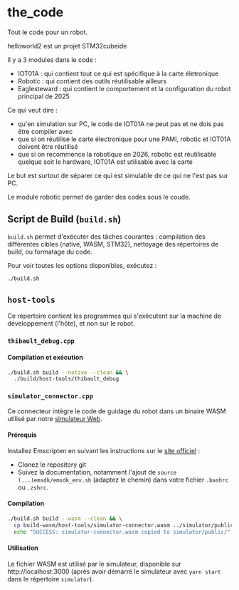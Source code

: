 # the_code

Tout le code pour un robot.

helloworld2 est un projet STM32cubeide

Il y a 3 modules dans le code :

- IOT01A : qui contient tout ce qui est spécifique à la carte életronique
- Robotic : qui contient des outils réutilisable ailleurs
- Eaglesteward : qui contient le comportement et la configuration du robot principal de 2025

Ce qui veut dire :

- qu'en simulation sur PC, le code de IOT01A ne peut pas et ne dois pas être compiler avec
- que si on réutilise le carte électronique pour une PAMI, robotic et IOT01A doivent être réutilisé
- que si on recommence la robotique en 2026, robotic est réutilisable quelque soit le hardware, IOT01A est utilisable
  avec la carte

Le but est surtout de séparer ce qui est simulable de ce qui ne l'est pas sur PC.

Le module robotic permet de garder des codes sous le coude.

## Script de Build (`build.sh`)

`build.sh` permet d'exécuter des tâches courantes : compilation des différentes cibles (native, WASM, STM32), nettoyage des répertoires de build, ou formatage du code.

Pour voir toutes les options disponibles, exécutez :

```bash
./build.sh
```

## `host-tools`

Ce répertoire contient les programmes qui s'exécutent sur la machine de développement (l'hôte), et non sur le robot.

### `thibault_debug.cpp`

#### Compilation et exécution

```bash
./build.sh build --native --clean && \
  ./build/host-tools/thibault_debug
```

### `simulator_connector.cpp`

Ce connecteur intègre le code de guidage du robot dans un binaire WASM utilisé par notre [simulateur Web](https://github.com/Eagletech-robotic/simulator).

#### Prérequis

Installez Emscripten en suivant les instructions sur le [site officiel](https://emscripten.org/docs/getting_started/downloads.html) :

- Clonez le repository git
- Suivez la documentation, notamment l'ajout de `source (...)emsdk/emsdk_env.sh` (adaptez le chemin) dans votre fichier `.bashrc` ou `.zshrc`.

#### Compilation

```bash
./build.sh build --wasm --clean && \
  cp build-wasm/host-tools/simulator-connector.wasm ../simulator/public/ && \
  echo "SUCCESS: simulator-connector.wasm copied to simulator/public/"
```

#### Utilisation

Le fichier WASM est utilisé par le simulateur, disponible sur http://localhost:3000 (après avoir démarré le simulateur avec `yarn start` dans le répertoire `simulator`).
